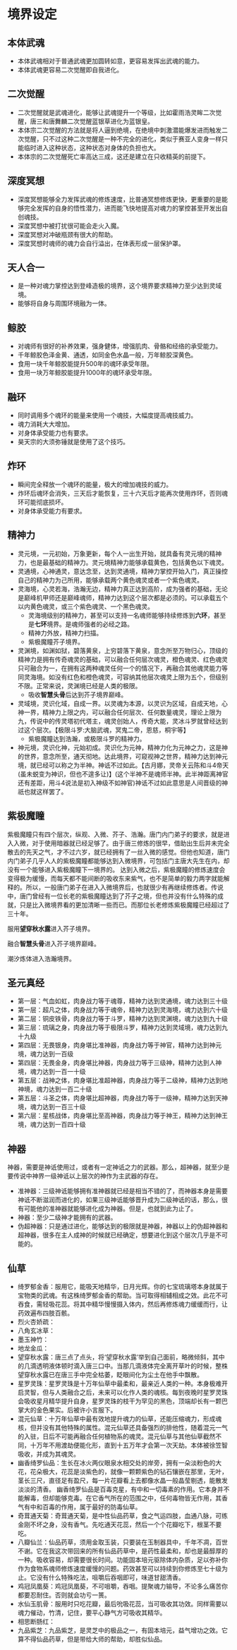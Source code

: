 # 境界设定

## 本体武魂

* 本体武魂相对于普通武魂更加圆转如意，更容易发挥出武魂的能力。
* 本体武魂更容易二次觉醒即自我进化。

## 二次觉醒

* 二次觉醒就是武魂进化，能够让武魂提升一个等级，比如霍雨浩灵眸二次觉醒，唐三和唐舞麟二次觉醒蓝银草进化为蓝银皇。
* 本体宗二次觉醒的方法就是将人逼到绝境，在绝境中刺激潜能爆发进而触发二次觉醒，只不过这种二次觉醒是一种不完全的进化，类似于赛亚人变身一样只能临时进入这种状态，这种状态对身体的负担也大。
* 本体宗的二次觉醒死亡率高达三成，这还是建立在只收精英的前提下。

## 深度冥想

* 深度冥想能够全力发挥武魂的修炼速度，比普通冥想修炼更快，更重要的是能够完全发挥的自身的悟性潜力，进而能飞快地提高对魂力的掌控甚至开发出自创魂技。
* 深度冥想中被打扰很可能会走火入魔。
* 深度冥想对冲破瓶颈有很大的帮助。
* 深度冥想时魂师的魂力会自行溢出，在体表形成一层保护罩。

## 天人合一

* 是一种对魂力掌控达到登峰造极的境界，这个境界要求精神力至少达到灵域境。
* 能够将自身与周围环境融为一体。

## 鲸胶

* 对魂师有很好的补养效果，强身健体，增强肌肉、骨骼和经络的承受能力。
* 千年鲸胶色泽金黄、通透，如同金色水晶一般，万年鲸胶深黄色。
* 食用一块千年鲸胶能提升500年的魂环承受年限。
* 食用一块万年鲸胶能提升1000年的魂环承受年限。

## 融环

* 同时调用多个魂环的能量来使用一个魂技，大幅度提高魂技威力。
* 魂力消耗大大增加。
* 对身体承受能力也有要求。
* 昊天宗的大须弥锤就是使用了这个技巧。

## 炸环

* 瞬间完全释放一个魂环的能量，极大的增加魂技的威力。
* 炸环后魂环会消失，三天后才能恢复，三十六天后才能再次使用炸环，否则魂环可能彻底损坏。
* 对身体承受能力有要求。

## 精神力

* 灵元境，一元初始，万象更新，每个人一出生开始，就具备有灵元境的精神力，也是最基础的精神力。灵元境精神力能够承载黄色，包括黄色以下魂灵。
* 灵通境，心神通灵，意达念至，达到灵通境，精神力掌控开始入门，真正操控自己的精神力为己所用，能够承载两个黄色魂灵或者一个紫色魂灵。
* 灵海境，心灵若海，浩瀚无边，精神力真正达到高阶，成为强者的基础，无论是巅峰机甲师还是巅峰魂师，精神力达到这个层次都是必须的。可以承载五个以内黄色魂灵，或三个紫色魂灵、一个黑色魂灵。
    * 灵海境级别的精神力，甚至可以支持一名魂师能够持续修炼到**六环**，甚至是**七环**境界。是魂师强者的必经之路。
    * 精神力外放，精神力扫描。
    * 紫极魔瞳芥子境界。
* 灵渊境，如渊如狱，碧落黄泉，上穷碧落下黄泉，意念所至万物归心，顶级的精神力是拥有传奇魂灵的基础，可以融合任何层次魂灵，橙色魂灵、红色魂灵只可融合为一，在拥有这两种魂灵任何一个的情况下，再融合其他魂灵能力等同灵海境。如没有红色和橙色魂灵，可容纳其他层次魂灵上限为五个，但级别不限。正常来说，灵渊境已经是人类的极限。
    * 吸收**智慧头骨**后达到芥子境界巅峰。
* 灵域境，灵识化域，自成一界。以灵魂为本源，以灵识为区域，自成天地，心神一界，精神力上限之内，可以融合任何层次、任何数量魂灵，理论上限为九，传说中的传灵塔初代塔主，魂灵创始人，传奇大能，灵冰斗罗就曾经达到过这个层次。【极限斗罗:大脑武魂，冥鬼二帝，恩慈，桐宇等】
    * 紫极魔瞳达到浩瀚，或极限斗罗的精神力。
* 神元境，灵识化神，元始初成。灵识化为元神，精神力化为元神之力，这是神的世界，意念所至，通天彻地。达此境界，可窥视神之世界，精神力达到神元境，就已经可以称之为半神。神诋不过如此。【古月娜，灵帝关云陈和斗4帝天(虽未蜕变为神识，但也不遑多让)】(这个半神不是魂师半神。此半神距离神官还有差距，用斗4说法是初入神级不如神官)神诋不过如此意思是人间晋级的神祇也就这样罢了。

## 紫极魔瞳

紫极魔瞳只有四个层次，纵观、入微、芥子、浩瀚。唐门内门弟子的要求，就是进入入微，对于使用暗器就已经足够了。由于唐三修炼的很早，借助出生后并未完全散去的先天之气，才不过六岁，就已经拥有了一丝入微的感觉。但他也知道，唐门内门弟子几乎人人的紫极魔瞳都能够达到入微境界，可包括门主唐大先生在内，却没有一个能够进入紫极魔瞳下一境界的。
达到入微之后，紫极魔瞳的修炼速度会变得极为缓慢，而每天都不能间断的吸收东来紫气，也不是简单的毅力两字就能解释的。所以，一般唐门弟子在进入入微境界后，也就很少有再继续修炼者。传说中，唐门曾经有一位长老的紫极魔瞳达到了芥子之境，但也并没有什么特殊的成就，只是比入微境界看的更加清晰一些而已。而那位长老修炼紫极魔瞳已经超过了三十年。

服用**望穿秋水露**进入芥子境界。

融合**智慧头骨**进入芥子境界巅峰。

潮汐炼体进入浩瀚境界。

## 圣元真经

* 第一层：气血如虹，肉身战力等于魂尊，精神力达到灵通境，魂力达到三十级
* 第一层：超凡之体，肉身战力等于魂帝，精神力达到灵海境，魂力达到六十级
* 第二层：铜皮铁骨，肉身战力等于斗罗，精神力达到灵渊境，魂力达到九十级
* 第三层：琉璃之身，肉身战力等于极限斗罗，精神力达到灵域境，魂力达到九十九级
* 第四层：无畏银身，肉身堪比准神器，肉身战力等于神官，精神力达到神元境，魂力达到一百级
* 第四层：无畏金身，肉身堪比神器，肉身战力等于三级神，精神力达到人神境，魂力达到一百一十级
* 第五层：战神之体，肉身堪比准超神器，肉身战力等于二级神，精神力达到地神境，魂力达到一百二十级
* 第五层：斗圣之体，肉身堪比超神器，肉身战力等于一级神，精神力达到天神境，魂力达到一百三十级
* 第六层：星核战体，肉身堪比至高神器，肉身战力等于神王，精神力达到神王境，魂力达到一百四十级

## 神器

神器，需要是神诋使用过，或者有一定神诋之力的武器。那么，超神器，就至少是要传说中神界一级神诋以上层次的神作为主武器的存在。

* 准神器：三级神诋能够拥有准神器就已经是相当不错的了，而神器本身是需要神诋不断滋润而进化的，如果三级神诋能够晋升成为二级神诋的话，那么，很有可能他的准神器就能够进化成为神器。但是，也就到此为止了。
* 神器：至少二级神才能拥有的武器。
* 伪超神器：只是通过进化，能够达到的极限就是神器，神器以上的伪超神器和超神器，很多在主人成神的时候就已经确定，想要进化到这个层次几乎是不可能的。

## 仙草

* 绮罗郁金香：服用它，能吸天地精华，日月光辉。你的七宝琉璃塔本身就属于宝物类的武魂。有这株绮罗郁金香的帮助。当可取得相辅相成之效。此花不可吞食，需轻吸花蕊。将其中精华慢慢摄入体内，然后再修炼魂力缓缓而行，让药效遍布四肢百骸。
* 烈火杏娇疏：
* 八角玄冰草：
* 墨玉神竹：
* 地龙金瓜：
* 望穿秋水露：唐三点了点头，将‘望穿秋水露’举到自己面前，略微倾斜，其中的几滴透明液体顿时滴入唐三口中。当那几滴液体完全离开草叶的时候，整株望穿秋水露已在唐三手中完全枯萎，眨眼间化为尘土在他手中飘散。
* 星罗灵珠：星罗灵珠是十万年仙草中最柔和，最亲近人类的一种。本身极难开启灵智，但与人类融合之后，未来可以化作人类的魂核。每到夜晚时星罗灵珠会吸收星月精华提升自身，星罗灵珠的枝干为罕见的黑色，顶端却长有一颗巴掌大的金色果实。后被许小言服下。
* 混元仙草：十万年仙草中最有效地提升魂力的仙草，还能压缩魂力，形成魂核，但并没有其他特殊的属性。混元仙草还具备强烈的排他性，随着混元一气的入驻，日后不可能再融合任何植物系的魂灵。混元仙草与其他仙草截然不同，十万年不用渡劫便能化形，直到十五万年才会第一次天劫。本体被徐笠智吸收，并成为其魂灵。
* 幽香绮罗仙品：生长在冰火两仪眼泉水相交处的岸旁，拥有一朵淡粉色的大花，花朵极大，花蕊是淡紫色的，就像一颗颗紫色的钻石镶嵌在那里，无叶，茎长三尺，直径足有盈尺，每一片花瓣看上去都像水晶一般晶莹剔透，能散发淡淡的清香。
幽香绮罗仙品是百毒克星，有中和一切毒素的作用。它本身并不能解毒，但却能够克毒。在它香气所在的范围之中，任何毒物皆无作用，其香气有中和百毒的作用，属于最好的防毒仙草。
* 奇茸通天菊：奇茸通天菊，是中性仙品药草，食之气运四肢，血通八脉，可练金刚不坏之身，没有香气。先吃通天花蕊，然后一个个花瓣吃下，根茎不要吃。
* 八瓣仙兰：仙品药草，须用金取玉装，只要装在玉制器具中，千年不凋，百世不谢。它在我这次带回来的所有仙品药草中，是药性最柔和，却也是最醇厚的一种。吸收容易，却需要很长时间。功能固本培元驱除体内杂质，足以弥补你作为食物系魂师修炼速度缓慢的问题。药效甚至可以持续到你修炼至七十级为止。它没有什么特殊吃法，咀嚼后吞咽即可，味道甘甜清香。
* 鸡冠凤凰葵：鸡冠凤凰葵，不可咀嚼，吞咽。提聚魂力输导，不论多么痛苦你都要忍耐住。否则就会功亏一篑。
* 水仙玉肌骨：服用时只吃花瓣，最后吮吸花蕊，当可吸收其功效。同样需要以魂力催动，竹清，记住，要平心静气方可吸收其精华。
* 相思断肠红：
* 九品紫芝：九品紫芝，是灵芝中的极品之一，有固本培元，益气增功之效。它算不得仙品药草，但是带给大师的帮助，却胜似仙品。
